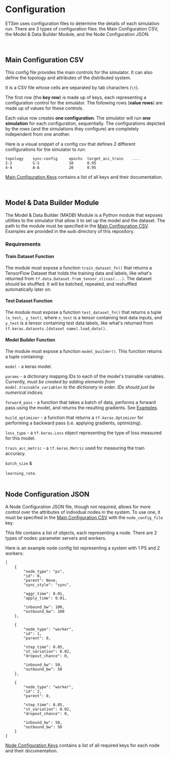 # Configuration

ETSim uses configuration files to determine the details of each simulation run. There are 3 types of configuration files: the Main Configuration CSV, the Model & Data Builder Module, and the Node Configuration JSON.

&nbsp;

## Main Configuration CSV

This config file provides the main controls for the simulator. It can also define the topology and attributes of the distributed system.

It is a CSV file whose cells are separated by tab characters (`\t`).

The first row (the **key row**) is made up of keys, each representing a configuration control for the simulator. The following rows (**value rows**) are made up of values for these controls.

Each value row creates **one configuration**. The simulator will run **one simulation** for each configuration, sequentially. The configurations depicted by the rows (and the simulations they configure) are completely independent from one another.

Here is a visual snippet of a config csv that defines 2 different configurations for the simulator to run:

    topology    sync-config     epochs  target_acc_train    ...
    2-2         S-S             10      0.95    
    4-4         A-A             20      0.95    

[Main Configuration Keys]() contains a list of all keys and their documentation.

&nbsp;

## Model & Data Builder Module

The Model & Data Builder (MADB) Module is a Python module that exposes utilities to the simulator that allow it to set up the model and the dataset. The path to the module must be specified in the [Main Configuration CSV](). Examples are provided in the `madb` directory of this repository.

### Requirements

#### Train Dataset Function

The module must expose a function `train_dataset_fn()` that returns a TensorFlow Dataset that holds the training data and labels, like what's returned from `tf.data.Dataset.from_tensor_slices(...)`. The dataset should be shuffled. It will be batched, repeated, and reshuffled automatically later on.

#### Test Dataset Function

The module must expose a function `test_dataset_fn()` that returns a tuple `(x_test, y_test)`, where `x_test` is a tensor containing test data inputs, and `y_test` is a tensor containing test data labels, like what's returned from `tf.keras.datasets.[dataset name].load_data()`.

#### Model Builder Function

The module must expose a function `model_builder()`. This function returns a tuple containing:

`model` - a keras model.

`params` - a dictionary mapping IDs to each of the model's trainable variables. *Currently, must be created by adding elements from `model.trainable_variables` to the dictionary in order. IDs should just be numerical indices.*

`forward_pass` - a function that takes a batch of data, performs a forward pass using the model, and returns the resulting gradients. See [Examples]().

`build_optimizer` - a function that returns a `tf.keras.Optimizer` for performing a backward pass (i.e. applying gradients, optimizing).

`loss_type` - a `tf.keras.Loss` object representing the type of loss measured for this model.

`train_acc_metric` - a `tf.keras.Metric` used for measuring the train accuracy.

`batch_size` &

`learning_rate`.
\
&nbsp;
## Node Configuration JSON

A Node Configuration JSON file, though not required, allows for more control over the attributes of individual nodes in the system. To use one, it must be specified in the [Main Configuration CSV]() with the `node_config_file` key.

This file contains a list of objects, each representing a node. There are 2 types of nodes: parameter servers and workers.

Here is an example node config list representing a system with 1 PS and 2 workers:

    [
        {
            "node_type": "ps",
            "id": 0,
            "parent": None,
            "sync_style": "sync",

            "aggr_time": 0.01,
            "apply_time": 0.01,

            "inbound_bw": 100,
            "outbound_bw": 100
        },

        {
            "node_type": "worker",
            "id": 1,
            "parent": 0,

            "step_time": 0.05,
            "st_variation": 0.02,
            "dropout_chance": 0,

            "inbound_bw": 50,
            "outbound_bw": 50
        },

        {
            "node_type": "worker",
            "id": 2,
            "parent": 0,

            "step_time": 0.05,
            "st_variation": 0.02,
            "dropout_chance": 0,

            "inbound_bw": 50,
            "outbound_bw": 50
        }
    ]

[Node Configuration Keys]() contains a list of all required keys for each node and their documentation.

